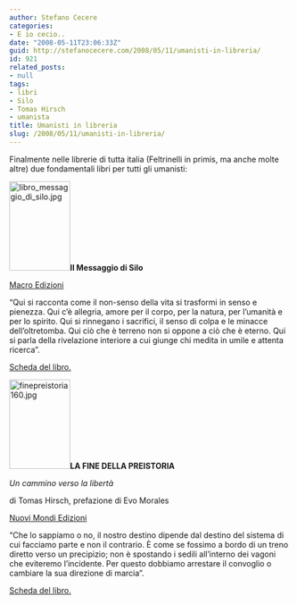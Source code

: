 ```yaml
---
author: Stefano Cecere
categories:
- E io cecio..
date: "2008-05-11T23:06:33Z"
guid: http://stefanocecere.com/2008/05/11/umanisti-in-libreria/
id: 921
related_posts:
- null
tags:
- libri
- Silo
- Tomas Hirsch
- umanista
title: Umanisti in libreria
slug: /2008/05/11/umanisti-in-libreria/
---
```


Finalmente nelle librerie di tutta italia (Feltrinelli in primis, ma anche molte altre) due fondamentali libri per tutti gli umanisti:

[<img class="alignleft" src="http://stefanocecere.com/wp-content/uploads/sites/3/2008/05/libro_messaggio_di_silo.jpg" alt="libro_messaggio_di_silo.jpg" width="109" height="160" />](http://macroedizioni.it/libro.php?id_libro=1355)**Il Messaggio di Silo**
  
[Macro Edizioni](http://www.macroedizioni.it/)

&#8220;Qui si racconta come il non-senso della vita si trasformi in senso e pienezza. Qui c’è allegria, amore per il corpo, per la natura, per l&#8217;umanità e per lo spirito. Qui si rinnegano i sacrifici, il senso di colpa e le minacce dell&#8217;oltretomba. Qui ciò che è terreno non si oppone a ciò che è eterno. Qui si parla della rivelazione interiore a cui giunge chi medita in umile e attenta ricerca&#8221;.

[Scheda del libro.](http://macroedizioni.it/libro.php?id_libro=1355)

[<img class="alignleft" src="http://stefanocecere.com/wp-content/uploads/sites/3/2008/05/finepreistoria160.jpg" alt="finepreistoria160.jpg" width="109" height="160" />](http://www.nuovimondi.info/modules.php?op=modload&name=News&file=article&sid=2251)**LA FINE DELLA PREISTORIA**
  
_Un cammino verso la libertà_
  
di Tomas Hirsch, prefazione di Evo Morales
  
[Nuovi Mondi Edizioni](http://www.nuovimondi.info/)

“Che lo sappiamo o no, il nostro destino dipende dal destino del sistema di cui facciamo parte e non il contrario. È come se fossimo a bordo di un treno diretto verso un precipizio; non è spostando i sedili all’interno dei vagoni che eviteremo l’incidente. Per questo dobbiamo arrestare il convoglio o cambiare la sua direzione di marcia”.

[Scheda del libro.](http://www.nuovimondi.info/modules.php?op=modload&name=News&file=article&sid=2251)